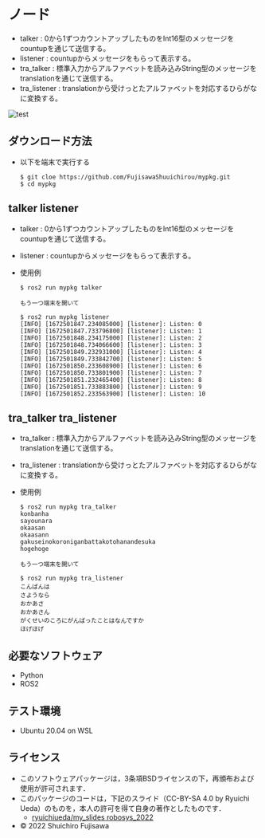 # ノード
* talker       : 0から1ずつカウントアップしたものをInt16型のメッセージをcountupを通じて送信する。
* listener     : countupからメッセージをもらって表示する。
* tra_talker   : 標準入力からアルファベットを読み込みString型のメッセージをtranslationを通じて送信する。
* tra_listener : translationから受けっとたアルファベットを対応するひらがなに変換する。

![test](https://github.com/FujisawaShuuichirou/mypkg/actions/workflows/test.yml/badge.svg)

## ダウンロード方法
* 以下を端末で実行する
  ```
  $ git cloe https://github.com/FujisawaShuuichirou/mypkg.git
  $ cd mypkg
  ```

## talker listener

* talker   : 0から1ずつカウントアップしたものをInt16型のメッセージをcountupを通じて送信する。
* listener : countupからメッセージをもらって表示する。

* 使用例
  ```
  $ ros2 run mypkg talker

  もう一つ端末を開いて

  $ ros2 run mypkg listener
  [INFO] [1672501847.234085000] [listener]: Listen: 0
  [INFO] [1672501847.733796800] [listener]: Listen: 1
  [INFO] [1672501848.234175000] [listener]: Listen: 2
  [INFO] [1672501848.734066600] [listener]: Listen: 3
  [INFO] [1672501849.232931000] [listener]: Listen: 4
  [INFO] [1672501849.733842700] [listener]: Listen: 5
  [INFO] [1672501850.233608900] [listener]: Listen: 6
  [INFO] [1672501850.733801900] [listener]: Listen: 7
  [INFO] [1672501851.232465400] [listener]: Listen: 8
  [INFO] [1672501851.733883800] [listener]: Listen: 9
  [INFO] [1672501852.233563900] [listener]: Listen: 10
  ```

## tra_talker tra_listener

* tra_talker   : 標準入力からアルファベットを読み込みString型のメッセージをtranslationを通じて送信する。
* tra_listener : translationから受けっとたアルファベットを対応するひらがなに変換する。

* 使用例
  ```
  $ ros2 run mypkg tra_talker
  konbanha
  sayounara
  okaasan
  okaasann
  gakuseinokoroniganbattakotohanandesuka
  hogehoge

  もう一つ端末を開いて

  $ ros2 run mypkg tra_listener
  こんばんは
  さようなら
  おかあさ
  おかあさん
  がくせいのころにがんばったことはなんですか
  ほげほげ
  ```

## 必要なソフトウェア
* Python
* ROS2

## テスト環境
* Ubuntu 20.04 on WSL

## ライセンス
* このソフトウェアパッケージは，3条項BSDライセンスの下，再頒布および使用が許可されます．
* このパッケージのコードは，下記のスライド（CC-BY-SA 4.0 by Ryuichi Ueda）のものを，本人の許可を得て自身の著作としたものです．
     * [ryuichiueda/my_slides robosys_2022](https://github.com/ryuichiueda/my_slides/tree/master/robosys_2022)
* © 2022 Shuichiro Fujisawa
